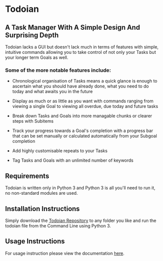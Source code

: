 # Todoian

## A Task Manager With A Simple Design And Surprising Depth

Todoian lacks a GUI but doesn't lack much in terms of features with simple, intuitive commands allowing you to take control of not only your Tasks but your longer term Goals as well.

### Some of the more notable features include:

- Chronological organisation of Tasks means a quick glance is enough to ascertain what you should have already done, what you need to do today and what awaits you in the future

- Display as much or as little as you want with commands ranging from viewing a single Goal to viewing all overdue, due today and future tasks

-  Break down Tasks and Goals into more managable chunks or clearer steps with Subitems

-  Track your progress towards a Goal's completion with a progress      bar that can be set manually or calculated automatically from your Subgoal completion

-  Add highly customisable repeats to your Tasks

-  Tag Tasks and Goals with an unlimited number of keywords

## Requirements

Todoian is written only in Python 3 and Python 3 is all you'll need to run it, no non-standard modules are used.

## Installation Instructions
Simply download the [Todoian Repository](https://github.com/IFinners/Todoian) to any folder you like and run the todoian file from the Command Line using Python 3.


## Usage Instructions

For usage instruction please view the documentation [here](https://todoian.readthedocs.io/en/latest/).